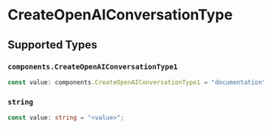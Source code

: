 # CreateOpenAIConversationType


## Supported Types

### `components.CreateOpenAIConversationType1`

```typescript
const value: components.CreateOpenAIConversationType1 = "documentation";
```

### `string`

```typescript
const value: string = "<value>";
```

